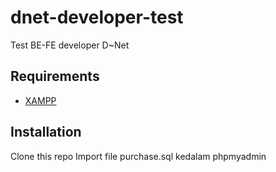 # dnet-developer-test
Test BE-FE developer D~Net

## Requirements
- [XAMPP](https://www.apachefriends.org/download.html)

## Installation
Clone this repo
Import file purchase.sql kedalam phpmyadmin
